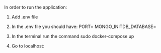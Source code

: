 In order to run the application:

1) Add .env file
2) In the .env file you should have:
    PORT=<the port number you want your application to run on>
    MONGO_INITDB_DATABASE=<add a name to your database>
    
3) In the terminal run the command 
  sudo docker-compose up
 4) Go to localhost:<the port number you specified>

    
